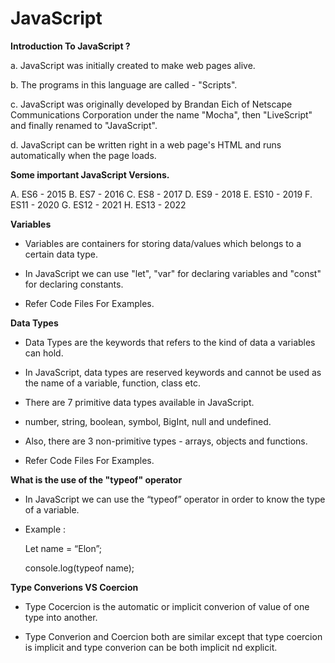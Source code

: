 # JavaScript

**Introduction To JavaScript ?**

a. JavaScript was initially created to make web pages alive.

b. The programs in this language are called - "Scripts".

c. JavaScript was originally developed by Brandan Eich of Netscape Communications Corporation under the name "Mocha", then "LiveScript" and finally renamed to "JavaScript".

d. JavaScript can be written right in a web page's HTML and runs automatically when the page loads.

**Some important JavaScript Versions.**

A. ES6 - 2015
B. ES7 - 2016
C. ES8 - 2017
D. ES9 - 2018
E. ES10 - 2019
F. ES11 - 2020
G. ES12 - 2021
H. ES13 - 2022

**Variables**

- Variables are containers for storing data/values which belongs to a certain data type.

- In JavaScript we can use "let", "var" for declaring variables and "const" for declaring constants.

- Refer Code Files For Examples.

**Data Types**

- Data Types are the keywords that refers to the kind of data a variables can hold.

- In JavaScript, data types are reserved keywords and cannot be used as the name of a variable, function, class etc.

- There are 7 primitive data types available in JavaScript.

- number, string, boolean, symbol, BigInt, null and undefined.

- Also, there are 3 non-primitive types - arrays, objects and functions.

- Refer Code Files For Examples.

**What is the use of the "typeof" operator**

- In JavaScript we can use the “typeof” operator in order to know the type of a variable.

- Example : 

	Let name = “Elon”;

	console.log(typeof name);

**Type Converions VS Coercion**

- Type Cocercion is the automatic or implicit converion of value of one type into another.

- Type Converion and Coercion both are similar except that type coercion is implicit and type converion can be both implicit nd explicit.




